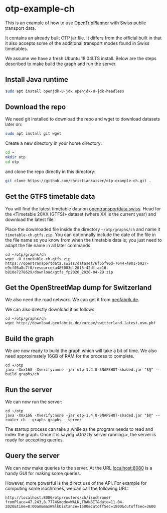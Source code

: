 # otp-example-ch

This is an example of how to use [OpenTripPlanner](http://www.opentripplanner.org/) with Swiss public transport data.

It contains an already built OTP jar file. It differs from the official built in that it also accepts some of the additional transport modes found in Swiss timetables.

We assume we have a fresh Ubuntu 18.04LTS install. Below are the steps described to make build the graph and run the server.

## Install Java runtime

```bash
sudo apt install openjdk-8-jdk openjdk-8-jdk-headless
```

## Download the repo

We need git installed to download the repo and wget to download datasets later on:

```bash
sudo apt install git wget
```

Create a new directory in your home directory:

```bash
cd ~
mkdir otp
cd otp
```

and clone the repo directly in this directory:

```bash
git clone https://github.com/christiankaiser/otp-example-ch.git .
```


## Get the GTFS timetable data

You will find the latest timetable data on [opentransportdata.swiss](https://opentransportdata.swiss/de/dataset). Head for the «Timetable 20XX (GTFS)» dataset (where XX is the current year) and download the latest file.

Place the downloaded file inside the directory `~/otp/graphs/ch` and name it `timetable-ch.gtfs.zip`. You can optionnally include the date of the file in the file name so you know from when the timetable data is; you just need to adapt the file name in all later commands.

```
cd ~/otp/graphs/ch
wget -O timetable-ch.gtfs.zip https://opentransportdata.swiss/dataset/6f55f96d-7644-4901-b927-e9cf05a8c7f0/resource/a485003d-2015-42df-ac16-b810e7278629/download/gtfs_fp2020_2020-04-29.zip 
```


## Get the OpenStreetMap dump for Switzerland

We also need the road network. We can get it from [geofabrik.de](http://download.geofabrik.de/europe.html).

We can also directly download it as follows:

```
cd ~/otp/graphs/ch
wget http://download.geofabrik.de/europe/switzerland-latest.osm.pbf
```


## Build the graph

We are now ready to build the graph which will take a bit of time. We also need approximately 16GB of RAM for the process to complete.

```
cd ~/otp
java -Xmx16G -Xverify:none -jar otp-1.4.0-SNAPSHOT-shaded.jar "$@" --build graphs/ch
```

## Run the server

We can now run the server:

```
cd ~/otp
java -Xmx16G -Xverify:none -jar otp-1.4.0-SNAPSHOT-shaded.jar "$@" --router ch --graphs graphs --server
```

The startup process can take a while as the program needs to read and index the graph. Once it is saying «Grizzly server running.», the server is ready for accepting queries.


## Query the server

We can now make queries to the server. At the URL [localhost:8080](http://localhost:8080) is a handy GUI for making some queries.

However, more powerful is the direct use of the API. For example for computing some isochrones, we can call the following URL:

```
http://localhost:8080/otp/routers/ch/isochrone?fromPlace=47.243,8.7774&mode=WALK,TRANSIT&date=11-04-2020&time=8:00am&maxWalkDistance=1500&cutoffSec=1800&cutoffSec=3600
```


